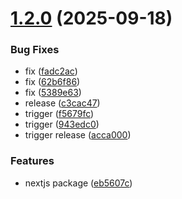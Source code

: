 # [1.2.0](https://github.com/DashnyamB/ciper-sdk/compare/v1.1.1...v1.2.0) (2025-09-18)


### Bug Fixes

* fix ([fadc2ac](https://github.com/DashnyamB/ciper-sdk/commit/fadc2aceebb500a9039a3cded4016f9cee68fd75))
* fix ([62b6f86](https://github.com/DashnyamB/ciper-sdk/commit/62b6f860f07a73c8e9f63b76a77488ff6c0121b9))
* fix ([5389e63](https://github.com/DashnyamB/ciper-sdk/commit/5389e6370e9f154011630191703995d2fea8f040))
* release ([c3cac47](https://github.com/DashnyamB/ciper-sdk/commit/c3cac47b6f31bee5888c8d154efb4a66128169f9))
* trigger ([f5679fc](https://github.com/DashnyamB/ciper-sdk/commit/f5679fc832a6e181f8adae49e6a6fd43546b6b16))
* trigger ([943edc0](https://github.com/DashnyamB/ciper-sdk/commit/943edc04bb9465d9b04b90eeef1f63506f797197))
* trigger release ([acca000](https://github.com/DashnyamB/ciper-sdk/commit/acca000cfb076d159fb98b2c7870f2e48f186984))


### Features

* nextjs package ([eb5607c](https://github.com/DashnyamB/ciper-sdk/commit/eb5607c1b88f536dc4716cd47855d8842b2b21ce))
